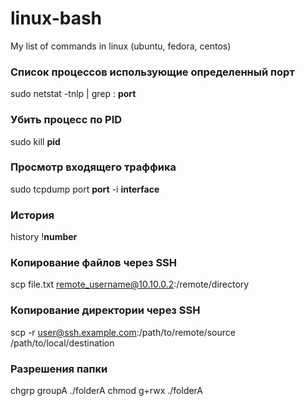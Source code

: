 # linux-bash
My list of commands in linux (ubuntu, fedora, centos)



### Список процессов использующие определенный порт
sudo netstat -tnlp | grep : **port**


### Убить процесс по PID
sudo kill **pid**


### Просмотр входящего траффика
sudo tcpdump port **port** -i **interface**


### История
history
!**number**


### Копирование файлов через SSH
scp file.txt remote_username@10.10.0.2:/remote/directory

### Копирование директории через SSH
scp -r user@ssh.example.com:/path/to/remote/source /path/to/local/destination


### Разрешения папки
chgrp groupA ./folderA
chmod g+rwx  ./folderA
